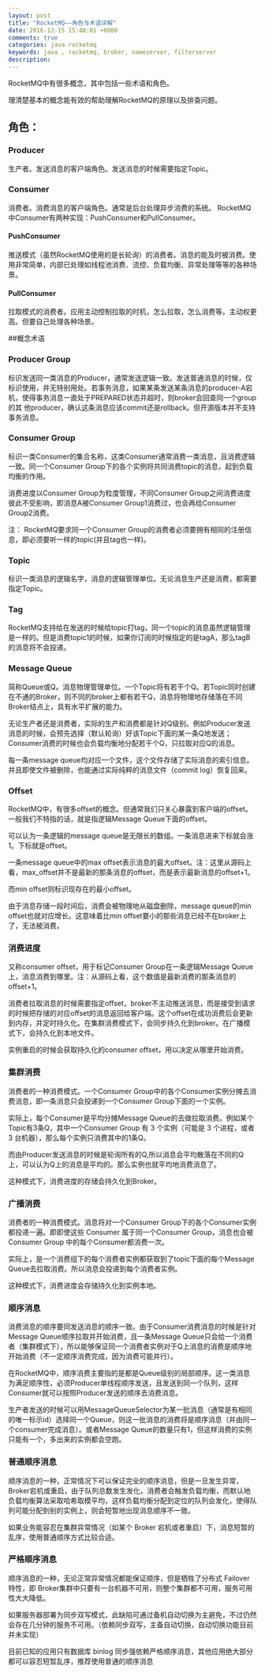```yaml
---
layout: post
title: "RocketMQ——角色与术语详解"
date: 2016-12-15 15:48:01 +0800
comments: true
categories: java rocketmq
keywords: java , rocketmq, broker, nameserver, filterserver
description: 
---
```


RocketMQ中有很多概念，其中包括一些术语和角色。

理清楚基本的概念能有效的帮助理解RocketMQ的原理以及排查问题。

## 角色：

### Producer

生产者。发送消息的客户端角色。发送消息的时候需要指定Topic。

### Consumer
消费者。消费消息的客户端角色。通常是后台处理异步消费的系统。 RocketMQ中Consumer有两种实现：PushConsumer和PullConsumer。

#### PushConsumer
推送模式（虽然RocketMQ使用的是长轮询）的消费者。消息的能及时被消费。使用非常简单，内部已处理如线程池消费、流控、负载均衡、异常处理等等的各种场景。

#### PullConsumer
拉取模式的消费者。应用主动控制拉取的时机，怎么拉取，怎么消费等。主动权更高。但要自己处理各种场景。



##概念术语

### Producer Group

标识发送同一类消息的Producer，通常发送逻辑一致。发送普通消息的时候，仅标识使用，并无特别用处。若事务消息，如果某条发送某条消息的producer-A宕机，使得事务消息一直处于PREPARED状态并超时，则broker会回查同一个group的其 他producer，确认这条消息应该commit还是rollback。但开源版本并不支持事务消息。

### Consumer Group

标识一类Consumer的集合名称，这类Consumer通常消费一类消息，且消费逻辑一致。同一个Consumer Group下的各个实例将共同消费topic的消息，起到负载均衡的作用。

消费进度以Consumer Group为粒度管理，不同Consumer Group之间消费进度彼此不受影响，即消息A被Consumer Group1消费过，也会再给Consumer Group2消费。

注： RocketMQ要求同一个Consumer Group的消费者必须要拥有相同的注册信息，即必须要听一样的topic(并且tag也一样)。

### Topic

标识一类消息的逻辑名字，消息的逻辑管理单位。无论消息生产还是消费，都需要指定Topic。

### Tag

RocketMQ支持给在发送的时候给topic打tag，同一个topic的消息虽然逻辑管理是一样的。但是消费topic1的时候，如果你订阅的时候指定的是tagA，那么tagB的消息将不会投递。

### Message Queue

简称Queue或Q。消息物理管理单位。一个Topic将有若干个Q。若Topic同时创建在不通的Broker，则不同的broker上都有若干Q，消息将物理地存储落在不同Broker结点上，具有水平扩展的能力。

无论生产者还是消费者，实际的生产和消费都是针对Q级别。例如Producer发送消息的时候，会预先选择（默认轮询）好该Topic下面的某一条Q地发送；Consumer消费的时候也会负载均衡地分配若干个Q，只拉取对应Q的消息。

每一条message queue均对应一个文件，这个文件存储了实际消息的索引信息。并且即使文件被删除，也能通过实际纯粹的消息文件（commit log）恢复回来。

### Offset

RocketMQ中，有很多offset的概念。但通常我们只关心暴露到客户端的offset。一般我们不特指的话，就是指逻辑Message Queue下面的offset。

可以认为一条逻辑的message queue是无限长的数组。一条消息进来下标就会涨1。下标就是offset。

一条message queue中的max offset表示消息的最大offset。注：这里从源码上看，max_offset并不是最新的那条消息的offset，而是表示最新消息的offset+1。

而min offset则标识现存在的最小offset。

由于消息存储一段时间后，消费会被物理地从磁盘删除，message queue的min offset也就对应增长。这意味着比min offset要小的那些消息已经不在broker上了，无法被消费。

### 消费进度

又称consumer offset，用于标记Consumer Group在一条逻辑Message Queue上，消息消费到哪里。注：从源码上看，这个数值是最新消费的那条消息的offset+1。

消费者拉取消息的时候需要指定offset，broker不主动推送消息，而是接受到请求的时候把存储的对应offset的消息返回给客户端。这个offset在成功消费后会更新到内存，并定时持久化。在集群消费模式下，会同步持久化到broker。在广播模式下，会持久化到本地文件。

实例重启的时候会获取持久化的consumer offset，用以决定从哪里开始消费。

### 集群消费

消费者的一种消费模式。一个Consumer Group中的各个Consumer实例分摊去消费消息，即一条消息只会投递到一个Consumer Group下面的一个实例。

实际上，每个Consumer是平均分摊Message Queue的去做拉取消费。例如某个Topic有3条Q，其中一个Consumer Group 有 3 个实例（可能是 3 个进程，或者 3 台机器），那么每个实例只消费其中的1条Q。

而由Producer发送消息的时候是轮询所有的Q,所以消息会平均散落在不同的Q上，可以认为Q上的消息是平均的。那么实例也就平均地消费消息了。

这种模式下，消费进度的存储会持久化到Broker。


### 广播消费

消费者的一种消费模式。消息将对一个Consumer Group下的各个Consumer实例都投递一遍。即即使这些 Consumer 属于同一个Consumer Group，消息也会被Consumer Group 中的每个Consumer都消费一次。

实际上，是一个消费组下的每个消费者实例都获取到了topic下面的每个Message Queue去拉取消费。所以消息会投递到每个消费者实例。

这种模式下，消费进度会存储持久化到实例本地。


### 顺序消息

消费消息的顺序要同发送消息的顺序一致。由于Consumer消费消息的时候是针对Message Queue顺序拉取并开始消费，且一条Message Queue只会给一个消费者（集群模式下），所以能够保证同一个消费者实例对于Q上消息的消费是顺序地开始消费（不一定顺序消费完成，因为消费可能并行）。

在RocketMQ中，顺序消费主要指的是都是Queue级别的局部顺序。这一类消息为满足顺序性，必须Producer单线程顺序发送，且发送到同一个队列，这样Consumer就可以按照Producer发送的顺序去消费消息。


生产者发送的时候可以用MessageQueueSelector为某一批消息（通常是有相同的唯一标示id）选择同一个Queue，则这一批消息的消费将是顺序消息（并由同一个consumer完成消息）。或者Message Queue的数量只有1，但这样消费的实例只能有一个，多出来的实例都会空跑。

### 普通顺序消息

顺序消息的一种，正常情况下可以保证完全的顺序消息，但是一旦发生异常，Broker宕机或重启，由于队列总数发生发化，消费者会触发负载均衡，而默认地负载均衡算法采取哈希取模平均，这样负载均衡分配到定位的队列会发化，使得队列可能分配到别的实例上，则会短暂地出现消息顺序不一致。

如果业务能容忍在集群异常情况（如某个 Broker 宕机或者重启）下，消息短暂的乱序，使用普通顺序方式比较合适。


### 严格顺序消息

顺序消息的一种，无论正常异常情况都能保证顺序，但是牺牲了分布式 Failover 特性，即 Broker集群中只要有一台机器不可用，则整个集群都不可用，服务可用性大大降低。

如果服务器部署为同步双写模式，此缺陷可通过备机自动切换为主避免，不过仍然会存在几分钟的服务不可用。（依赖同步双写，主备自动切换，自动切换功能目前并未实现）

目前已知的应用只有数据库 binlog 同步强依赖严格顺序消息，其他应用绝大部分都可以容忍短暂乱序，推荐使用普通的顺序消息